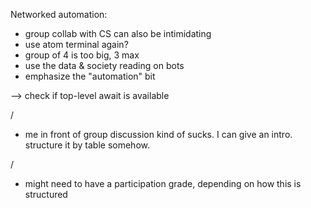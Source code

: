 Networked automation:
- group collab with CS can also be intimidating
- use atom terminal again?
- group of 4 is too big, 3 max
- use the data & society reading on bots
- emphasize the "automation" bit

--> check if top-level await is available

/

- me in front of group discussion kind of sucks. I can give an intro. structure it by table somehow.

/
- might need to have a participation grade, depending on how this is structured
